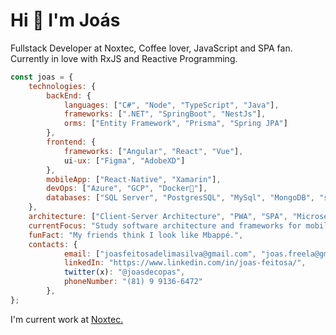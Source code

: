 # Hi 👋 I'm Joás

Fullstack Developer at Noxtec, Coffee lover, JavaScript and SPA fan. Currently in love with RxJS and Reactive Programming.

```javascript
const joas = {
    technologies: {
        backEnd: {
            languages: ["C#", "Node", "TypeScript", "Java"],
            frameworks: [".NET", "SpringBoot", "NestJs"],
            orms: ["Entity Framework", "Prisma", "Spring JPA"]
        },
        frontend: {
            frameworks: ["Angular", "React", "Vue"],
            ui-ux: ["Figma", "AdobeXD"]
        },
        mobileApp: ["React-Native", "Xamarin"],
        devOps: ["Azure", "GCP", "Docker🐳"],
        databases: ["SQL Server", "PostgresSQL", "MySql", "MongoDB", "sqlite"]
    },
    architecture: ["Client-Server Architecture", "PWA", "SPA", "Microservices"],
    currentFocus: "Study software architecture and frameworks for mobile development.",
    funFact: "My friends think I look like Mbappé.",
    contacts: {
            email: ["joasfeitosadelimasilva@gmail.com", "joas.freela@gmail.com"],
            linkedIn: "https://www.linkedin.com/in/joas-feitosa/",
            twitter(x): "@joasdecopas",
            phoneNumber: "(81) 9 9136-6472"
        }, 
};
```

I'm current work at [Noxtec.](https://noxtec.com.br/)

